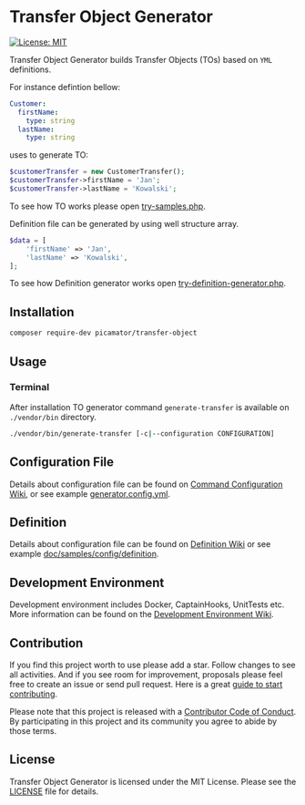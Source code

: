 Transfer Object Generator
==========================
[![License: MIT](https://img.shields.io/badge/License-MIT-yellow.svg)](https://opensource.org/licenses/MIT)

Transfer Object Generator builds Transfer Objects (TOs) based on `YML` definitions.

For instance defintion bellow:
```yml
Customer:
  firstName:
    type: string
  lastName:
    type: string
```

uses to generate TO:
```php
$customerTransfer = new CustomerTransfer();
$customerTransfer->firstName = 'Jan';
$customerTransfer->lastName = 'Kowalski';
```
To see how TO works please open [try-samples.php](/doc/samples/try-samples.php).

Definition file can be generated by using well structure array.
```php
$data = [
    'firstName' => 'Jan',
    'lastName' => 'Kowalski',
];
```

To see how Definition generator works open [try-definition-generator.php](/doc/samples/try-defitnition-generator.php).

Installation
------------

```bash
composer require-dev picamator/transfer-object
```

Usage
-----

### Terminal
After installation TO generator command `generate-transfer` is available on `./vendor/bin` directory.

```bash
./vendor/bin/generate-transfer [-c|--configuration CONFIGURATION]
```

Configuration File
------------------
Details about configuration file can be found on [Command Configuration Wiki](https://github.com/picamator/transfer-object/wiki/Command-Configuration),
or see example [generator.config.yml](/doc/samples/config/generator.config.yml).

Definition
----------
Details about configuration file can be found on [Definition Wiki](https://github.com/picamator/transfer-object/wiki/Definition)
or see example [doc/samples/config/definition](/doc/samples/config/definition).

Development Environment
-----------------------
Development environment includes Docker, CaptainHooks, UnitTests etc.
More information can be found on the [Development Environment Wiki](https://github.com/picamator/transfer-object/wiki/Development-Environment).

Contribution
------------
If you find this project worth to use please add a star. Follow changes to see all activities.
And if you see room for improvement, proposals please feel free to create an issue or send pull request.
Here is a great [guide to start contributing](https://guides.github.com/activities/contributing-to-open-source/).

Please note that this project is released with a [Contributor Code of Conduct](http://contributor-covenant.org/version/1/4/).
By participating in this project and its community you agree to abide by those terms.

License
-------
Transfer Object Generator is licensed under the MIT License. Please see the [LICENSE](LICENSE) file for details.
